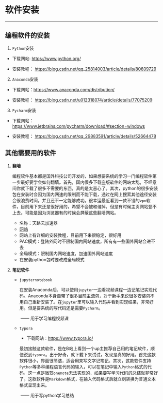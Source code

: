 # 软件安装

---

## 编程软件的安装

1. `Python`安装
- 下载网站:  <https://www.python.org/>
  
- 安装教程： https://blog.csdn.net/qq_25814003/article/details/80609729 
2. `Anaconda`安装
- 下载网站：https://www.anaconda.com/distribution/
  
- 安装教程： https://blog.csdn.net/u012318074/article/details/77075209 
3. `Pycharm`安装
- 下载网站：https://www.jetbrains.com/pycharm/download/#section=windows
  
- 安装教程： https://blog.csdn.net/qq_29883591/article/details/52664478 

## 其他需要用的软件

1. **翻墙**

   编程软件基本都是国外科技公司开发的，如果想要系统的学习一门编程软件第一步最好要学会如何翻墙。首先，国内很多下载盗版软件的网站太乱，不经意间你就下载了很多不需要的东西，真的是太恶心了。其次，python的很多安装包在安装时会因为国内网速的限制而不能下载，通过在网上搜索其他途径安装会很浪费时间，并且还不一定能够成功。很幸运最近看到一款不错的`vpn`软件，目前用下来还是很好用的，希望不会被和谐掉，但是有时候主页网站登不上去，可能是因为浏览器有的时候会屏蔽这些翻墙网站。

    - 名称：天路云加速器
    - [网站](<http://91tianlu.kim/index.php>)
    - 网站上有详细的安装教程，目前用下来很稳定，很好用
    - PAC模式：登陆外网时不限制国内网站速度，所有有一些国外网站会进不去
    - 全局模式：限制国内网站速度，加速国外网站速度
    - 在安装python包时要改成全局模式

2. **笔记软件**

   - `jupyternotebook`

     在安装Anaconda后，可以使用`jupyter`一边看视频课程一边记笔记实现代码。Anaconda本身自带了很多目前主流包，对于新手来说很多安装包不用自己重新安装了。在`jupyter`里可以输入代码并看到实现结果，非常好用。但是要系统的写代码还是需要`Pycharm`。

     ​																															 ——	用于学习编程视频课

   - `typora`

     - 下载网站：https://www.typora.io/

     最初接触这款软件，是在B站上看到一个up主推荐自己用的笔记软件，顺便说到`typora`。出于好奇，就下载下来试试，发现是真的好用。首先这款软件很小，界面很简洁，适合用来写文字记笔记。其次，这款软件支持`Python`等多种编程语言代码的输入，可以在笔记中输入`Python`格式的代码，这一点是微软`onenote`无法实现的，如果要写学习代码的总结就非常好了。这款软件是`Markdown`格式，在输入代码格式后就立刻转换为普通文本格式呈现出来。
     
     ​																															——	用于写python学习总结


